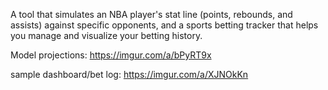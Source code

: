 A tool that simulates an NBA player's stat line (points, rebounds, and assists) against specific opponents, and a sports betting tracker that helps you manage and visualize your betting history.

Model projections: https://imgur.com/a/bPyRT9x


sample dashboard/bet log: https://imgur.com/a/XJNOkKn



